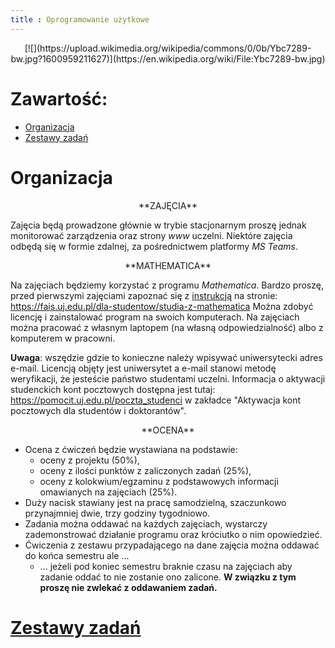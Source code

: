 ```yaml
---
title : Oprogramowanie użytkowe
---
```


<center>
[![](https://upload.wikimedia.org/wikipedia/commons/0/0b/Ybc7289-bw.jpg?1600959211627)](https://en.wikipedia.org/wiki/File:Ybc7289-bw.jpg)
</center>



# Zawartość:

* [Organizacja](#organizacja)
* [Zestawy zadań](./0000pl_inv.html)



# Organizacja

<center>
**ZAJĘCIA**
</center>

Zajęcia będą prowadzone głównie w trybie stacjonarnym proszę jednak monitorować 
zarządzenia oraz strony *www* uczelni. Niektóre zajęcia odbędą się w formie
zdalnej, za pośrednictwem platformy *MS Teams*.

<center>
**MATHEMATICA**
</center>

Na zajęciach będziemy korzystać z programu *Mathematica*. Bardzo proszę, 
przed pierwszymi zajęciami zapoznać się z
[instrukcją](https://fais.uj.edu.pl/documents/41628/5097967/OprogramowanieMathematica_na_Uniwersytecie_Jagiello%C5%84skim_2018.pdf/eca91225-a7c0-48fb-94a9-a08553de7fd7) 
na stronie:
<https://fais.uj.edu.pl/dla-studentow/studia-z-mathematica>
Można zdobyć licencję i zainstalować program na swoich komputerach. 
Na zajęciach można pracować z własnym laptopem (na własną odpowiedzialność) 
albo z komputerem w pracowni. 

**Uwaga**: wszędzie gdzie to konieczne należy wpisywać
uniwersytecki adres e-mail. Licencją objęty jest uniwersytet a e-mail
stanowi metodę weryfikacji, że jesteście państwo studentami uczelni. 
Informacja o aktywacji studenckich kont pocztowych dostępna jest tutaj:
<https://pomocit.uj.edu.pl/poczta_studenci>
w zakładce "Aktywacja kont pocztowych dla studentów i doktorantów".

<center>
**OCENA**
</center>

- Ocena z ćwiczeń będzie wystawiana na podstawie:
	- oceny z projektu (50%),
	- oceny z ilości punktów z zaliczonych zadań (25%),
	- oceny z kolokwium/egzaminu z podstawowych informacji omawianych na zajęciach (25%).
- Duży nacisk stawiany jest na pracę samodzielną, szaczunkowo 
  przynajmniej dwie, trzy godziny tygodniowo.
- Zadania można oddawać na każdych zajęciach,
  wystarczy zademonstrować działanie programu oraz króciutko
	o nim opowiedzieć.
- Ćwiczenia z zestawu przypadającego na dane zajęcia
  można oddawać do końca semestru ale ...
  - ... jeżeli pod koniec semestru braknie czasu na zajęciach aby 
    zadanie oddać to nie zostanie ono zalicone. 
	**W związku z tym proszę nie zwlekać z oddawaniem zadań.**



# [Zestawy zadań](./0000pl_inv.html)


